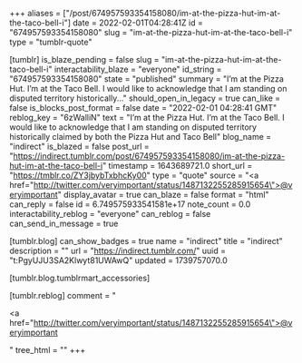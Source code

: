 +++
aliases = ["/post/674957593354158080/im-at-the-pizza-hut-im-at-the-taco-bell-i"]
date = 2022-02-01T04:28:41Z
id = "674957593354158080"
slug = "im-at-the-pizza-hut-im-at-the-taco-bell-i"
type = "tumblr-quote"

[tumblr]
is_blaze_pending = false
slug = "im-at-the-pizza-hut-im-at-the-taco-bell-i"
interactability_blaze = "everyone"
id_string = "674957593354158080"
state = "published"
summary = "I’m at the Pizza Hut. I’m at the Taco Bell. I would like to acknowledge that I am standing on disputed territory historically..."
should_open_in_legacy = true
can_like = false
is_blocks_post_format = false
date = "2022-02-01 04:28:41 GMT"
reblog_key = "6zWalliN"
text = "I&rsquo;m at the Pizza Hut. I&rsquo;m at the Taco Bell. I would like to acknowledge that I am standing on disputed territory historically claimed by both the Pizza Hut and Taco Bell"
blog_name = "indirect"
is_blazed = false
post_url = "https://indirect.tumblr.com/post/674957593354158080/im-at-the-pizza-hut-im-at-the-taco-bell-i"
timestamp = 1643689721.0
short_url = "https://tmblr.co/ZY3jbybTxbhcKy00"
type = "quote"
source = "<a href=\"http://twitter.com/veryimportant/status/1487132255285915654\">@veryimportant</a>"
display_avatar = true
can_blaze = false
format = "html"
can_reply = false
id = 6.749575933541581e+17
note_count = 0.0
interactability_reblog = "everyone"
can_reblog = false
can_send_in_message = true

[tumblr.blog]
can_show_badges = true
name = "indirect"
title = "indirect"
description = ""
url = "https://indirect.tumblr.com/"
uuid = "t:PgyUJU3SA2Klwyt81UWAwQ"
updated = 1739757070.0

[tumblr.blog.tumblrmart_accessories]

[tumblr.reblog]
comment = "<p><a href=\"http://twitter.com/veryimportant/status/1487132255285915654\">@veryimportant</a></p>"
tree_html = ""
+++
